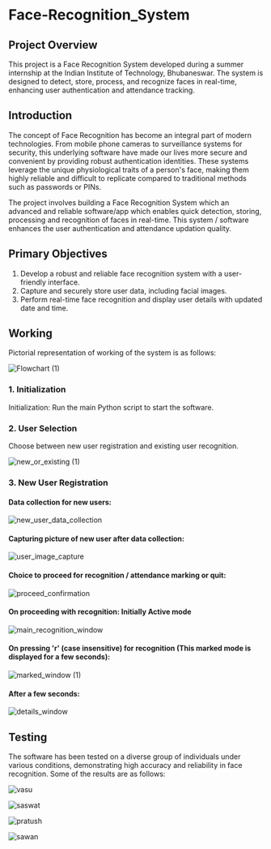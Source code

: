 # Face-Recognition_System

## Project Overview
This project is a Face Recognition System developed during a summer internship at the Indian Institute of Technology, Bhubaneswar. The system is designed to detect, store, process, and recognize faces in real-time, enhancing user authentication and attendance tracking.

## Introduction
The concept of Face Recognition has become an integral part of modern technologies. From mobile phone cameras to surveillance systems for security, this underlying software have made our lives more secure and convenient by providing robust authentication identities. These systems leverage the unique physiological traits of a person's face, making them highly reliable and difficult to replicate compared to traditional methods such as passwords or PINs.

The project involves building a Face Recognition System which an advanced and reliable software/app which enables quick detection, storing, processing and recognition of faces in real-time. This system / software enhances the user authentication and attendance updation quality.

## Primary Objectives
1. Develop a robust and reliable face recognition system with a user-friendly interface.
2. Capture and securely store user data, including facial images.
3. Perform real-time face recognition and display user details with updated date and time.

## Working
Pictorial representation of working of the system is as follows:

![Flowchart (1)](https://github.com/user-attachments/assets/8ac3b935-7cbb-43fd-a812-c8d2fd848ea0)

### 1. Initialization
Initialization: Run the main Python script to start the software.

### 2. User Selection
Choose between new user registration and existing user recognition.

![new_or_existing (1)](https://github.com/user-attachments/assets/741a5a97-d933-49e2-91fa-7ce5d8973d07)

### 3. New User Registration

#### Data collection for new users:
![new_user_data_collection](https://github.com/user-attachments/assets/281a6279-c92a-4408-8b57-7dd58ea37b41)


#### Capturing picture of new user after data collection:
![user_image_capture](https://github.com/user-attachments/assets/ef192055-31b9-4e05-809f-4e1557355ea3)


#### Choice to proceed for recognition / attendance marking or quit:
![proceed_confirmation](https://github.com/user-attachments/assets/cdb16ec9-f352-4e61-a950-1d312801b3da)


#### On proceeding with recognition: Initially Active mode
![main_recognition_window](https://github.com/user-attachments/assets/98d95088-9b11-4965-9f9b-7ea03a70691f)


#### On pressing 'r' (case insensitive) for recognition (This marked mode is displayed for a few seconds):
![marked_window (1)](https://github.com/user-attachments/assets/b2ed68db-5610-406f-a76c-4f0f7dfeb547)


#### After a few seconds:
![details_window](https://github.com/user-attachments/assets/1a5d6445-3f0f-4d08-9139-d4e8709a14ee)





## Testing
The software has been tested on a diverse group of individuals under various conditions, demonstrating high accuracy and reliability in face recognition. Some of the results are as follows:

![vasu](https://github.com/user-attachments/assets/9890eb68-d0f2-4e21-b8d5-c373fbdf8a76)

![saswat](https://github.com/user-attachments/assets/f9d87174-7683-41dc-bbea-e28aedf39a1d)

![pratush](https://github.com/user-attachments/assets/319be0ec-e379-4285-9686-038e1b4f600e)

![sawan](https://github.com/user-attachments/assets/0c2b910b-776a-45f6-9d74-12d6eaa8ce19)






